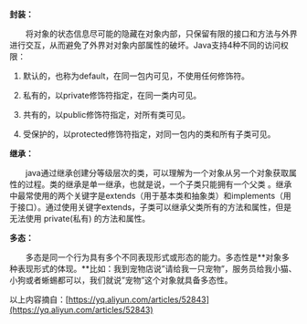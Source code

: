 **封装：**

　　将对象的状态信息尽可能的隐藏在对象内部，只保留有限的接口和方法与外界进行交互，从而避免了外界对对象内部属性的破坏。Java支持4种不同的访问权限：

1. 默认的，也称为default，在同一包内可见，不使用任何修饰符。 

2. 私有的，以private修饰符指定，在同一类内可见。 

3. 共有的，以public修饰符指定，对所有类可见。 

4. 受保护的，以protected修饰符指定，对同一包内的类和所有子类可见。

**继承：**

　　java通过继承创建分等级层次的类，可以理解为一个对象从另一个对象获取属性的过程。类的继承是单一继承，也就是说，一个子类只能拥有一个父类 。继承中最常使用的两个关键字是extends（用于基本类和抽象类）和implements（用于接口）。通过使用关键字extends，子类可以继承父类所有的方法和属性，但是无法使用 private\(私有\) 的方法和属性。 

**多态：**

　　多态是同一个行为具有多个不同表现形式或形态的能力。多态性是**对象多种表现形式的体现。**比如：我到宠物店说”请给我一只宠物”，服务员给我小猫、小狗或者蜥蜴都可以，我们就说”宠物”这个对象就具备多态性。



以上内容摘自：[https://yq.aliyun.com/articles/52843](https://yq.aliyun.com/articles/52843)

　　

